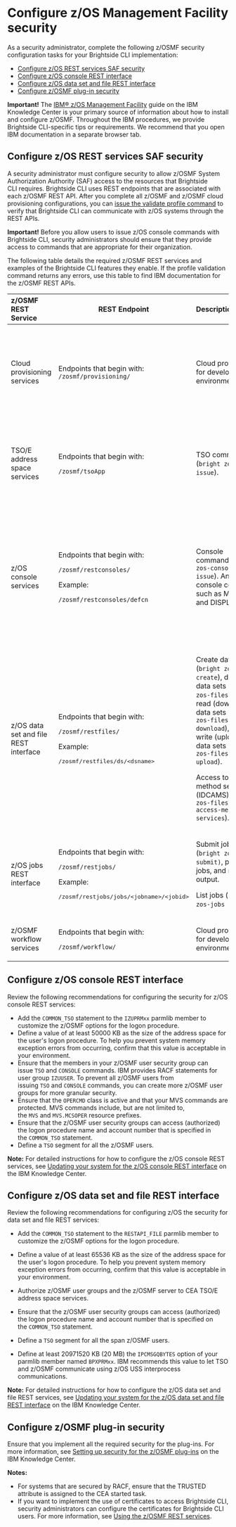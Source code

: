 # Configure z/OS Management Facility security

As a security administrator, complete the following z/OSMF security
configuration tasks for your Brightside CLI implementation:

  - [Configure z/OS REST services SAF security](#configure-zos-rest-services-saf-security)
  - [Configure z/OS console REST interface](#configure-zos-console-rest-interface)
  - [Configure z/OS data set and file REST interface](#configure-zos-data-set-and-file-rest-interface)
  - [Configure z/OSMF plug-in security](#configure-zosmf-plug-in-security)

**Important!** The [IBM® z/OS Management Facility](https://www.ibm.com/support/knowledgecenter/en/SSLTBW_2.2.0/com.ibm.zos.v2r2.izu/izu.htm)
guide on the IBM Knowledge Center is your primary source of information about how to install and configure z/OSMF. Throughout the IBM procedures, we provide Brightside CLI-specific tips or requirements. We recommend that you open IBM documentation in a separate browser tab.

## Configure z/OS REST services SAF security 

A security administrator must configure security to allow z/OSMF System Authorization Authority (SAF) access to the resources that Brightside CLI requires. Brightside CLI uses REST endpoints that are associated with each z/OSMF REST API. After you complete all z/OSMF and z/OSMF cloud provisioning configurations, you can [issue the validate profile command](cli-validateInstallationcorrectproblems.md) to verify that Brightside CLI can communicate with z/OS systems through the REST APIs. 

**Important!** Before you allow users to issue z/OS console commands with Brightside CLI, security administrators should ensure that they provide access to commands that are appropriate for their organization.

The following table details the required z/OSMF REST services and examples of the Brightside CLI features they enable. If the profile validation command returns any errors, use this table to find IBM documentation for the z/OSMF REST APIs.

<div class="table-wrap">

<table>
<thead>
<tr class="header">
<th style="text-align: left;">z/OSMF REST Service</th>
<th>REST Endpoint</th>
<th style="text-align: left;">Description</th>
<th style="text-align: left;">More Information</th>
</tr>
</thead>
<tbody>
<tr class="odd">
<td style="text-align: left;">Cloud provisioning services </td>
<td>Endpoints that begin with: <code>/zosmf/provisioning/</code></td>
<td style="text-align: left;"><span>C</span><span>loud provisioning for development environments.</span></td>
<td style="text-align: left;"><ul>
<li><a href="https://www.ibm.com/support/knowledgecenter/SSLTBW_2.2.0/com.ibm.zos.v2r2.izua700/izuprog_CloudProvisioning.htm" class="external-link">Cloud provisioning services</a></li>
<li><a href="433363265.html">Configure z/OS Management Facility Cloud Provisioning Security</a></li>
</ul></td>
</tr>
<tr class="even">
<td style="text-align: left;">TSO/E address space services </td>
<td><p>Endpoints that begin with:</p>
<p><code>/zosmf/tsoApp</code></p></td>
<td style="text-align: left;">TSO commands (<code>bright zos-tso issue</code>).</td>
<td style="text-align: left;"><ul>
<li><a href="https://www.ibm.com/support/knowledgecenter/SSLTBW_2.2.0/com.ibm.zos.v2r2.izua700/izuprog_API_TSOServices.htm" class="external-link">TSO/E address space services</a></li>
<li><a href="https://www.ibm.com/support/knowledgecenter/SSLTBW_2.2.0/com.ibm.zos.v2r2.izua300/izuconfig_SecurityStructuresForZosmf.htm#DefaultSecuritySetupForZosmf__ResourceAuthorizationsForRESTapi" class="external-link">Class activations that z/OSMF requires</a></li>
</ul></td>
</tr>
<tr class="odd">
<td style="text-align: left;">z/OS console services </td>
<td><p>Endpoints that begin with:</p>
<p><code>/zosmf/restconsoles/</code></p>
<p>Example:</p>
<p><code>/zosmf/restconsoles/defcn</code></p></td>
<td style="text-align: left;">Console commands (<code>bright zos-console issue</code>). Any MVS console command such as MODIFY and DISPLAY.</td>
<td style="text-align: left;"><ul>
<li><a href="https://www.ibm.com/support/knowledgecenter/SSLTBW_2.2.0/com.ibm.zos.v2r2.izua700/IZUHPINFO_API_RESTCONSOLE.htm" class="external-link">z/OS console services</a></li>
<li><a href="https://www.ibm.com/support/knowledgecenter/en/SSLTBW_2.2.0/com.ibm.zos.v2r2.izua300/izuconfig_CommonLogonProcSetup.htm" class="external-link">Updating your system for the z/OS console REST interface</a></li>
<li><a href="https://www.ibm.com/support/knowledgecenter/SSLTBW_2.2.0/com.ibm.zos.v2r2.izua300/izuconfig_SecurityStructuresForZosmf.htm#DefaultSecuritySetupForZosmf__ResourceAuthorizationsForRESTapi" class="external-link">Resource authorizations for the z/OS console services REST interface</a></li>
</ul></td>
</tr>
<tr class="even">
<td style="text-align: left;">z/OS data set and file REST interface</td>
<td><p>Endpoints that begin with:</p>
<p><code>/zosmf/restfiles/</code></p>
<p>Example:</p>
<p><span style="font-family: monospace;">/zosmf/restfiles/ds/&lt;dsname&gt;</span></p></td>
<td style="text-align: left;"><p>Create data sets (<code>bright zos-files create</code>), delete data sets (<code>bright zos-files delete</code>), read (download) data sets (<code>bright zos-files download</code>), and write (upload) data sets (<code>bright zos-files upload</code>). </p>
<p>Access to access method services (IDCAMS) (<code>bright zos-files invoke access-method-services</code>).</p></td>
<td style="text-align: left;"><ul>
<li><a href="https://www.ibm.com/support/knowledgecenter/SSLTBW_2.2.0/com.ibm.zos.v2r2.izua700/IZUHPINFO_API_RESTFILES.htm" class="external-link">z/OS data set and file REST interface</a></li>
<li><a href="https://www.ibm.com/support/knowledgecenter/en/SSLTBW_2.2.0/com.ibm.zos.v2r2.izua300/izuconfig_LogonProcSetup.htm" class="external-link">Updating your system for the z/OS data set and file REST interface</a></li>
<li><a href="https://www.ibm.com/support/knowledgecenter/SSLTBW_2.2.0/com.ibm.zos.v2r2.izua300/izuconfig_SecurityStructuresForZosmf.htm#DefaultSecuritySetupForZosmf__ResourceAuthorizationsForRESTapi" class="external-link">Resource authorizations for the z/OS data set and file REST it</a></li>
</ul></td>
</tr>
<tr class="odd">
<td style="text-align: left;">z/OS jobs REST interface</td>
<td><p>Endpoints that begin with:</p>
<p><code>/zosmf/restjobs/</code></p>
<p>Example:</p>
<p><span style="font-family: monospace;">/zosmf/restjobs/jobs/&lt;jobname&gt;/&lt;jobid&gt;</span></p></td>
<td style="text-align: left;"><p>Submit jobs (<code>bright zos-jobs submit)</code>, purge jobs, and read job output.</p>
<p>List jobs (<code>bright zos-jobs list</code>).</p></td>
<td style="text-align: left;"><ul>
<li><a href="https://www.ibm.com/support/knowledgecenter/SSLTBW_2.2.0/com.ibm.zos.v2r2.izua700/IZUHPINFO_API_RESTJOBS.htm" class="external-link">z/OS jobs REST interface</a></li>
<li><a href="https://docops.ca.com/Resource%20authorizations%20for%20the%20z/OS%20jobs%20REST%20interface">Resource authorizations for the z/OS jobs REST interface</a></li>
</ul></td>
</tr>
<tr class="even">
<td style="text-align: left;">z/OSMF workflow services </td>
<td><p><span>Endpoints that begin with:</span></p>
<p><code>/zosmf/workflow/</code></p></td>
<td style="text-align: left;">Cloud provisioning for development environments.</td>
<td style="text-align: left;"><ul>
<li><a href="https://www.ibm.com/support/knowledgecenter/SSLTBW_2.2.0/com.ibm.zos.v2r2.izua700/izuprog_API_WorkflowServices.htm" class="external-link">z/OSMF workflow services</a></li>
</ul></td>
</tr>
</tbody>
</table>

## Configure z/OS console REST interface

Review the following recommendations for configuring the security for z/OS console REST services:

  - Add the `COMMON_TSO` statement to the `IZUPRMxx` parmlib member to customize the z/OSMF options for the logon procedure. 
  - Define a value of at least 50000 KB as the size of the address space for the user's logon procedure. To help you prevent system memory exception errors from occurring, confirm that this value is acceptable in your environment. 
  - Ensure that the members in your z/OSMF user security group can issue `TSO` and `CONSOLE` commands. IBM provides RACF statements for user group `IZUUSER`. To prevent all z/OSMF users from issuing `TSO` and `CONSOLE` commands, you can create more z/OSMF user groups for more granular security.
  - Ensure that the `OPERCMD` class is active and that your MVS commands are protected. MVS commands include, but are not limited to, the `MVS` and `MVS.MCSOPER` resource prefixes.
  - Ensure that the z/OSMF user security groups can access (authorized) the logon procedure name and account number that is specified in the `COMMON_TSO` statement.
  - Define a `TSO` segment for all the z/OSMF users.

**Note:** For detailed instructions for how to configure the z/OS console REST services, see [Updating your system for the z/OS console REST interface](https://www.ibm.com/support/knowledgecenter/en/SSLTBW_2.2.0/com.ibm.zos.v2r2.izua300/izuconfig_CommonLogonProcSetup.htm) on the IBM Knowledge Center.

## Configure z/OS data set and file REST interface

Review the following recommendations for configuring z/OS the security for data set and file REST services:

  - Add the `COMMON_TSO` statement to the `RESTAPI_FILE` parmlib member to customize the z/OSMF options for the logon procedure.

  - Define a value of at least 65536 KB as the size of the address space for the user's logon procedure. To help you prevent system memory exception errors from occurring, confirm that this value is acceptable in your environment.

  - Authorize z/OSMF user groups and the z/OSMF server to CEA TSO/E address space services.

  - Ensure that the <span class="ph">z/OSMF</span> user security groups can access (authorized) the logon procedure name and account number that is specified on the `COMMON_TSO` statement.

  - Define a `TSO` segment for all the span z/OSMF users.

  - Define at least 20971520 KB (20 MB) the `IPCMSGQBYTES` option of your parmlib member named `BPXPRMxx`. IBM recommends this value to let TSO and z/OSMF communicate using z/OS USS interprocess communications.

**Note:** For detailed instructions for how to configure the z/OS data set and file REST services, see [Updating your system for the z/OS data set and file REST interface](https://www.ibm.com/support/knowledgecenter/en/SSLTBW_2.2.0/com.ibm.zos.v2r2.izua300/izuconfig_LogonProcSetup.htm) on the IBM Knowledge Center.

## Configure z/OSMF plug-in security

Ensure that you implement all the required security for the plug-ins. For more information, see [Setting up security for the z/OSMF plug-ins](https://www.ibm.com/support/knowledgecenter/en/SSLTBW_2.2.0/com.ibm.zos.v2r2.izua300/IZUHPINFO_EstablishingSecurity.htm) on the IBM Knowledge Center.

**Notes:**

  - For systems that are secured by RACF, ensure that the TRUSTED attribute is assigned to the CEA started task.
  - If you want to implement the use of certificates to access Brightside CLI, security administrators can configure the certificates for Brightside CLI users. For more information, see [Using the z/OSMF REST services](https://www.ibm.com/support/knowledgecenter/en/SSLTBW_2.2.0/com.ibm.zos.v2r2.izua700/IZUHPINFO_RESTServices.htm).